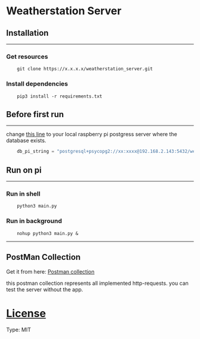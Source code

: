 # Weatherstation Server

## Installation
___
### Get resources
```git
    git clone https://x.x.x.x/weatherstation_server.git
```

### Install dependencies
```shell
    pip3 install -r requirements.txt
```

## Before first run
___
change [this line](main.py) to your local raspberry pi postgress server where the database exists.
```python
    db_pi_string = "postgresql+psycopg2://xx:xxxx@192.168.2.143:5432/weatherstation"
```

## Run on pi
___
### Run in shell
```shell
    python3 main.py
```

### Run in background
```shell
    nohup python3 main.py &
```

____



## PostMan Collection
Get it from here: [Postman collection](docs/postman_collection.json)

this postman collection represents all implemented http-requests. 
you can test the server without the app.

# [License](license.txt)

Type: MIT